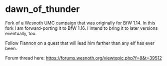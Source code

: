 # dawn_of_thunder
Fork of a Wesnoth UMC campaign that was originally for  BfW 1.14.
In this fork I am forward-porting it to BfW 1.16.
I intend to bring it to later versions eventually, too.

Follow Fiannon on a quest that will lead him farther than any elf has ever been.

Forum thread here: https://forums.wesnoth.org/viewtopic.php?f=8&t=39512
